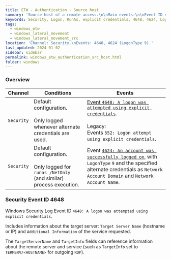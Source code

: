 ```yaml
---
title: ETW - Authentication - Source host
summary: 'Source host of a remote access.\n\nMain events:\n\nEvent ID 4648: "A logon was attempted using explicit credentials".\n\nEvent ID 4624: "An account was successfully logged on", with LogonType 9.'
keywords: Security, Logon, RunAs, explicit credentials, 4648, 4624, Logon Type 9, LogonType 9
tags:
  - windows_etw
  - windows_lateral_movement
  - windows_lateral_movement_src
location: 'Channel: Security.\nEvents: 4648, 4624 (LogonType 9).'
last_updated: 2024-01-02
sidebar: sidebar
permalink: windows_etw_authentication_src_host.html
folder: windows
---
```


### Overview

| Channel | Conditions | Events |
|---------|------------|--------|
| `Security` | Default configuration. <br><br> Only logged whenever alternate credentials are used. | [Event `4648: A logon was attempted using explicit credentials`](#security-event-id-4648). <br><br> Legacy: <br> Events `552: Logon attempt using explicit credentials`. |
| `Security` | Default configuration. <br><br> Only logged for `runas /NetOnly` (and similar) process execution. | Event [`4624: An account was successfully logged on`](./etw_authentication_dst_host.md#security-event-id-4624), with `LogonType` `9` and the specified alternate credentials as `Network Account Domain` and `Network Account Name`. |

### Security Event ID 4648

Windows Security Log Event ID
`4648: A logon was attempted using explicit credentials`.

Includes information about the target server:
`Target Server Name` (hostname or IP) and `Additional Information` of the
service requested.

The `TargetServerName` and `TargetInfo` fields can reference information about
the remote server and service (such as `TargetInfo` set to `TERMSRV/<HOSTNAME>`
for outgoing `RDP`).
